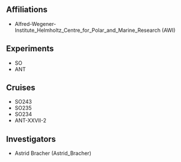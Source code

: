 ## Affiliations
- Alfred-Wegener-Institute_Helmholtz_Centre_for_Polar_and_Marine_Research (AWI)

## Experiments
- SO
- ANT

## Cruises
- SO243
- SO235
- SO234
- ANT-XXVII-2

## Investigators
- Astrid Bracher (Astrid_Bracher)
